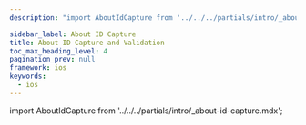 ```yaml
---
description: "import AboutIdCapture from '../../../partials/intro/_about-id-capture.mdx';                                                                                                "

sidebar_label: About ID Capture
title: About ID Capture and Validation
toc_max_heading_level: 4
pagination_prev: null
framework: ios
keywords:
  - ios
---
```


import AboutIdCapture from '../../../partials/intro/_about-id-capture.mdx';

<AboutIdCapture/>